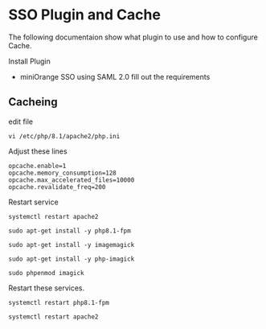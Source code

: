 # SSO Plugin and Cache

 The following documentaion show what plugin to use and  how to configure Cache.

Install Plugin
* miniOrange SSO using SAML 2.0
fill out the requirements

## Cacheing
edit file
```
vi /etc/php/8.1/apache2/php.ini
```
Adjust these lines
```
opcache.enable=1
opcache.memory_consumption=128
opcache.max_accelerated_files=10000
opcache.revalidate_freq=200
```
Restart service
```
systemctl restart apache2
```

```
sudo apt-get install -y php8.1-fpm
```
```
sudo apt-get install -y imagemagick
```
```
sudo apt-get install -y php-imagick
```
```
sudo phpenmod imagick
```

Restart these services.

```
systemctl restart php8.1-fpm
```
```
systemctl restart apache2
```
